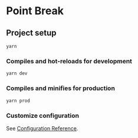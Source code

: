 # Point Break

## Project setup
```
yarn
```

### Compiles and hot-reloads for development
```
yarn dev 
```

### Compiles and minifies for production
```
yarn prod 
```

### Customize configuration
See [Configuration Reference](https://cli.vuejs.org/config/).
